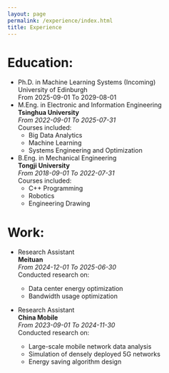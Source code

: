 ```yaml
---
layout: page
permalink: /experience/index.html
title: Experience
---
```


# Education:

- Ph.D. in Machine Learning Systems (Incoming)<br>University of Edinburgh<br>From 2025-09-01 To 2029-08-01
- M.Eng. in Electronic and Information Engineering<br>**Tsinghua University**<br>*From 2022-09-01 To 2025-07-31*<br>Courses included:
    + Big Data Analytics
    + Machine Learning
    + Systems Engineering and Optimization
- B.Eng. in Mechanical Engineering<br>**Tongji University**<br>*From 2018-09-01 To 2022-07-31*<br>Courses included:
    + C++ Programming
    + Robotics
    + Engineering Drawing

# Work:
- Research Assistant<br>**Meituan**<br>*From 2024-12-01 To 2025-06-30*<br>Conducted research on:
    + Data center energy optimization
    + Bandwidth usage optimization

- Research Assistant<br>**China Mobile**<br>*From 2023-09-01 To 2024-11-30*<br>Conducted research on:
    + Large-scale mobile network data analysis
    + Simulation of densely deployed 5G networks 
    + Energy saving algorithm design